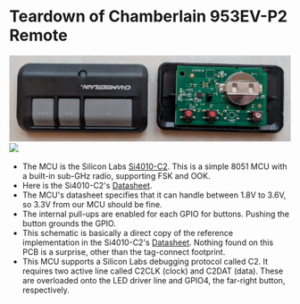 # Teardown of Chamberlain 953EV-P2 Remote

![](images/open-case.jpg)
![](images/Chamberlain%20953EV-P2%20PCB%20Annotation.svg)


* The MCU is the Silicon Labs [Si4010-C2]. This is a simple 8051 MCU with a
  built-in sub-GHz radio, supporting FSK and OOK.
* Here is the Si4010-C2's [Datasheet].
* The MCU's datasheet specifies that it can handle between 1.8V to 3.6V, so 3.3V
  from our MCU should be fine.
* The internal pull-ups are enabled for each GPIO for buttons. Pushing the
  button grounds the GPIO.
* This schematic is basically a direct copy of the reference implementation in
  the Si4010-C2's [Datasheet]. Nothing found on this PCB is a surprise, other
  than the tag-connect footprint.
* This MCU supports a Silicon Labs debugging protocol called C2. It requires two
  active line called C2CLK (clock) and C2DAT (data). These are overloaded onto
  the LED driver line and GPIO4, the far-right button, respectively.

[Datasheet]: https://www.silabs.com/documents/public/data-sheets/Si4010.pdf
[Si4010-C2]: https://www.silabs.com/wireless/proprietary/ezradio-sub-ghz-ics/device.si4010-c2-gt?tab=specs
